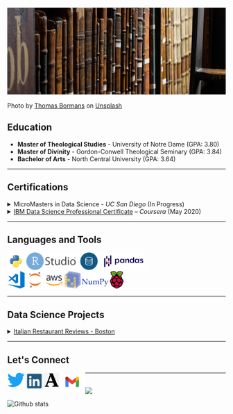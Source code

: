 <code><img height="200px" src="assets/thomas-bormans-IHQHXj3jv6E-unsplash.jpg"></code>

<span>Photo by <a href="https://unsplash.com/@thomasbormans?utm_source=unsplash&amp;utm_medium=referral&amp;utm_content=creditCopyText">Thomas Bormans</a> on <a href="https://unsplash.com/s/photos/old-books?utm_source=unsplash&amp;utm_medium=referral&amp;utm_content=creditCopyText">Unsplash</a></span>

## Education

* **Master of Theological Studies** - University of Notre Dame (GPA: 3.80)
* **Master of Divinity** - Gordon-Conwell Theological Seminary (GPA: 3.84)
* **Bachelor of Arts** - North Central University (GPA: 3.64)
___
## Certifications
  <details><summary>
  MicroMasters in Data Science - <em>UC San Diego</em> (In Progress)</summary>
  <br>
  <strong>Courses</strong>
  <ol>
    <li>Python for Data Science (In Progress)</li>
    <li>Probability and Statistics in Data Science Using Python (In Progress)</li>
    <li>Machine Learning Fundamentals (Summer 2021)</li>
    <li>Big Data Analytics Using Spark (Summer 2021)</li>
  </ol>
  </details>
  
  <details><summary>
  <a href="https://coursera.org/share/374bbba40c6456b1f397e0cd05d2fccf">IBM Data Science Professional Certificate</a> – <em>Coursera</em> (May 2020)
  </summary>
  <br>
  <strong>150 Hours of Coursework and Projects</strong>
   <ol>
    <li>What is Data Science?</li>
    <li>Tools for Data Science</li>
    <li>Data Science Methodology</li>
    <li>Python for Data Science and AI</li>
    <li>Databases and SQL for Data Science with Python</li>
    <li>Data Analysis, Visualization, and Machine Learning with Python</li>
    <li><a href="https://github.com/dmsmiley/Italian_Restaurant_Review_Boston">Applied Data Science Capstone</a></li>
  </ol>
  </details>
  
___
## Languages and Tools
<code><img height="40" src="assets/python.png"></code>
<code><img height="40" src="assets/RStudio.png"></code>
<code><img height="40" src="assets/sql.png"></code>
<code><img height="40" src="assets/pandas.png"></code>
<br>
<code><img height="40" src="assets/visual-studio-code.png"></code>
<code><img height="40" src="assets/jupyter-notebook.png"></code>
<code><img height="40" src="assets/aws.png"></code>
<code><img height="40" src="assets/numpy.png"></code>
<code><img height="40" src="assets/raspberry.png"></code>

___
## Data Science Projects
  <details><summary>
  <a href='https://github.com/dmsmiley/Italian_Restaurant_Review_Boston'<strong>Italian Restaurant Reviews - Boston</strong></a>
  </summary>
  <br>
  <strong>Skills</strong>
  <ul>
    <li>Scrape restaurant reviews from FourSquare API</li>
    <li>Capture GeoJSON data from Boston Open Data</li>
  </ul>
  <strong>Python Libraries</strong>
  <ul>
    <li>Pandas</li>
    <li>NumPy</li>
    <li>BeautifulSoup</li>
    <li>Folium</li>
    <li>MatplotLib</li>
    <li>GeoPy</li>
  </details>
  
___
## Let's Connect

<a href="https://twitter.com/davidm_smiley">
  <img align="left" alt="David M. Smiley | Twitter" width="40px" src="assets/twitter-logo.png"/>
</a>
<a href="https://www.linkedin.com/in/david-m-smiley/">
  <img align="left" alt="David M. Smiley | LinkedIn" width="45px" src="assets/linkedin.png"/>
</a>
<a href="https://nd.academia.edu/DavidMSmiley">
  <img align="left" alt="David M. Smiley | Academia.edu" width="35px" src="assets/academia.png"/>
</a>
<a href="mailto:davidmsmiley@gmail.com">
  <img align="left" alt="David M. Smiley | Gmail" width="60px" src="assets/gmail.png"/>
</a>

___
##
<a href="https://github.com/dmsmiley/dmsmiley">
  <img align="center" src="https://github-readme-stats.vercel.app/api/top-langs/?username=dmsmiley&hide=java,html&title_color=ffffff&text_color=c9cacc&icon_color=2bbc8a&bg_color=1d1f21" />
</a>

![Github stats](https://github-readme-stats.vercel.app/api?username=dmsmiley&theme=highcontrast&show_icons=true&count_private=true)

<!--

**dmsmiley/dmsmiley** is a ✨ _special_ ✨ repository because its `README.md` (this file) appears on your GitHub profile.

Here are some ideas to get you started:

- 🔭 I’m currently working on ...
- 🌱 I’m currently learning ...
- 👯 I’m looking to collaborate on ...
- 🤔 I’m looking for help with ...
- 💬 Ask me about ...
- 📫 How to reach me: ...
- 😄 Pronouns: ...
- ⚡ Fun fact: ...
-->
